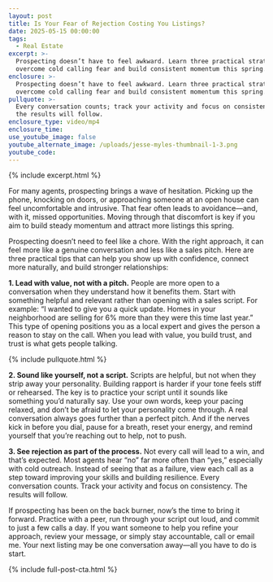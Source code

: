```yaml
---
layout: post
title: Is Your Fear of Rejection Costing You Listings?
date: 2025-05-15 00:00:00
tags:
  - Real Estate
excerpt: >-
  Prospecting doesn’t have to feel awkward. Learn three practical strategies to
  overcome cold calling fear and build consistent momentum this spring.
enclosure: >-
  Prospecting doesn’t have to feel awkward. Learn three practical strategies to
  overcome cold calling fear and build consistent momentum this spring.
pullquote: >-
  Every conversation counts; track your activity and focus on consistency, and
  the results will follow.
enclosure_type: video/mp4
enclosure_time:
use_youtube_image: false
youtube_alternate_image: /uploads/jesse-myles-thumbnail-1-3.png
youtube_code:
---
```

{% include excerpt.html %}

For many agents, prospecting brings a wave of hesitation. Picking up the phone, knocking on doors, or approaching someone at an open house can feel uncomfortable and intrusive. That fear often leads to avoidance—and, with it, missed opportunities. Moving through that discomfort is key if you aim to build steady momentum and attract more listings this spring.

Prospecting doesn’t need to feel like a chore. With the right approach, it can feel more like a genuine conversation and less like a sales pitch. Here are three practical tips that can help you show up with confidence, connect more naturally, and build stronger relationships:

**1\. Lead with value, not with a pitch.** People are more open to a conversation when they understand how it benefits them. Start with something helpful and relevant rather than opening with a sales script. For example: “I wanted to give you a quick update. Homes in your neighborhood are selling for 6% more than they were this time last year.” This type of opening positions you as a local expert and gives the person a reason to stay on the call. When you lead with value, you build trust, and trust is what gets people talking.

{% include pullquote.html %}

**2\. Sound like yourself, not a script.** Scripts are helpful, but not when they strip away your personality. Building rapport is harder if your tone feels stiff or rehearsed. The key is to practice your script until it sounds like something you’d naturally say. Use your own words, keep your pacing relaxed, and don’t be afraid to let your personality come through. A real conversation always goes further than a perfect pitch. And if the nerves kick in before you dial, pause for a breath, reset your energy, and remind yourself that you’re reaching out to help, not to push.

**3\. See rejection as part of the process.** Not every call will lead to a win, and that’s expected. Most agents hear “no” far more often than “yes,” especially with cold outreach. Instead of seeing that as a failure, view each call as a step toward improving your skills and building resilience. Every conversation counts. Track your activity and focus on consistency. The results will follow.

If prospecting has been on the back burner, now’s the time to bring it forward. Practice with a peer, run through your script out loud, and commit to just a few calls a day. If you want someone to help you refine your approach, review your message, or simply stay accountable, call or email me. Your next listing may be one conversation away—all you have to do is start.

{% include full-post-cta.html %}